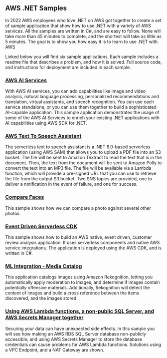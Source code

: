 ## AWS .NET Samples

In 2022 AWS employees who love .NET on AWS got together to create a set of sample application that show how to use .NET with a variety of AWS services. All the samples are written in C#, and are easy to follow. None will take more than 45 minutes to complete, and the shortest will take as little as 5 minutes. The goal is to show you how easy it is to learn to use .NET with AWS  

Linked below you will find six sample applications. Each sample includes a readme file that describes a problem, and how it is solved. Full source code, and instructions for deployment are included in each sample.

### [AWS AI Services](https://github.com/aws-samples/aws-net-guides/tree/master/SampleApplications/2022/aws-ai-services-demo)

With AWS AI services, you can add capabilities like image and video analysis, natural language processing, personalized recommendations and translation, virtual assistants, and speech recognition. You can use each service standalone, or you can use them together to build a sophisticated AI-capable application. This sample application demonstrates the usage of some of the AWS AI Services to enrich your existing .NET applications with AI capabilities using AWS SDK for .NET.

### [AWS Text To Speech Assistant](https://github.com/aws-samples/aws-net-guides/tree/master/SampleApplications/2022/ServerlessTextToSpeech)

The serverless text to speech assistant is a .NET 6.0-based serverless application (using AWS SAM) that allows you to upload a PDF file into an S3 bucket. The file will be sent to Amazon Textract to read the text that is in the document. Then, the text from the document will be sent to Amazon Polly to convert the text into an MP3 file. The file will be available via a Lambda function, which will provide a pre-signed URL that you can use to retrieve the file from the output S3 bucket. Two SNS topics are provided, one to deliver a notification in the event of failure, and one for success.

### [Compare Faces](https://github.com/aws-samples/aws-net-guides/tree/master/Serverless/Serverless%20App%20with%20Dynamic%20Step%20Functions)

This sample shows how we can compare a photo against several other photos.

### [Event Driven Serverless CDK](https://github.com/aws-samples/aws-net-guides/tree/master/SampleApplications/2022/ServerlessEventDrivenSentimentAnalysis)

This sample shows how to build an AWS native, event driven, customer review analysis application. It uses serverless components and native AWS service integrations. The application is deployed using the AWS CDK, and is written in C#.

### [ML Integration - Media Catalog](https://github.com/aws-samples/aws-net-guides/tree/master/SampleApplications/2022/MediaCatalog)

This application catalogs images using Amazon Rekognition, letting you automatically apply moderation to images, and determine if images contain potentially offensive materials. Additionally, Rekognition will detect the content of images and build a cross reference between the items discovered, and the images stored.

### [Using AWS Lambda functions, a non-public SQL Server, and AWS Secrets Manager together](https://github.com/aws-samples/aws-net-guides/tree/master/SampleApplications/2022/LambdaVPCSecretsManager)

Securing your data can have unexpected side effects. In this sample you will see how making an AWS RDS SQL Server database non-publicly accessible, and using AWS Secrets Manager to store the database credentials can cause problems for AWS Lambda functions. Solutions using a VPC Endpoint, and a NAT Gateway are shown.